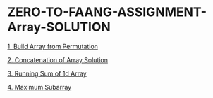 # ZERO-TO-FAANG-ASSIGNMENT-Array-SOLUTION


[1. Build Array from Permutation](https://leetcode.com/problems/build-array-from-permutation/submissions/)

[2. Concatenation of Array Solution](https://leetcode.com/problems/concatenation-of-array/submissions/)

[3. Running Sum of 1d Array](https://leetcode.com/problems/running-sum-of-1d-array/submissions/)

[4. Maximum Subarray](https://leetcode.com/problems/maximum-subarray/)
